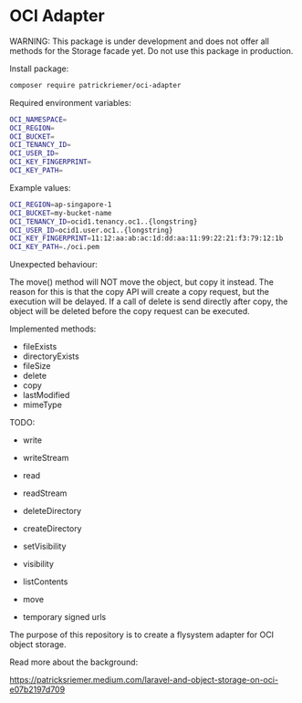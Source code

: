 # OCI Adapter

WARNING: This package is under development and does not offer all methods for the Storage facade yet. Do not use this package in production.

Install package:

```bash
composer require patrickriemer/oci-adapter
```

Required environment variables:

```bash
OCI_NAMESPACE=
OCI_REGION=
OCI_BUCKET=
OCI_TENANCY_ID=
OCI_USER_ID=
OCI_KEY_FINGERPRINT=
OCI_KEY_PATH=
```

Example values:

```bash
OCI_REGION=ap-singapore-1
OCI_BUCKET=my-bucket-name
OCI_TENANCY_ID=ocid1.tenancy.oc1..{longstring}
OCI_USER_ID=ocid1.user.oc1..{longstring}
OCI_KEY_FINGERPRINT=11:12:aa:ab:ac:1d:dd:aa:11:99:22:21:f3:79:12:1b
OCI_KEY_PATH=./oci.pem
```

Unexpected behaviour:

The move() method will NOT move the object, but copy it instead.
The reason for this is that the copy API will create a copy request, but the execution will be delayed. If a call of delete is send directly after copy, the object will be deleted before the copy request can be executed.

Implemented methods:

- fileExists
- directoryExists
- fileSize
- delete
- copy
- lastModified
- mimeType

TODO:

- write
- writeStream
- read
- readStream
- deleteDirectory
- createDirectory
- setVisibility
- visibility

- listContents
- move
- temporary signed urls



The purpose of this repository is to create a flysystem adapter for OCI object storage.

Read more about the background:

https://patricksriemer.medium.com/laravel-and-object-storage-on-oci-e07b2197d709